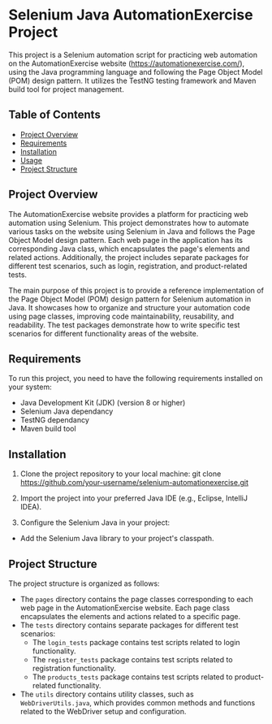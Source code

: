 # Selenium Java AutomationExercise Project

This project is a Selenium automation script for practicing web automation on the AutomationExercise website (https://automationexercise.com/), using the Java programming language and following the Page Object Model (POM) design pattern. It utilizes the TestNG testing framework and Maven build tool for project management.


## Table of Contents
- [Project Overview](#project-overview)
- [Requirements](#requirements)
- [Installation](#installation)
- [Usage](#usage)
- [Project Structure](#project-structure)


## Project Overview
The AutomationExercise website provides a platform for practicing web automation using Selenium. This project demonstrates how to automate various tasks on the website using Selenium in Java and follows the Page Object Model design pattern. Each web page in the application has its corresponding Java class, which encapsulates the page's elements and related actions. Additionally, the project includes separate packages for different test scenarios, such as login, registration, and product-related tests.

The main purpose of this project is to provide a reference implementation of the Page Object Model (POM) design pattern for Selenium automation in Java. It showcases how to organize and structure your automation code using page classes, improving code maintainability, reusability, and readability. The test packages demonstrate how to write specific test scenarios for different functionality areas of the website.

## Requirements
To run this project, you need to have the following requirements installed on your system:
- Java Development Kit (JDK) (version 8 or higher)
- Selenium Java dependancy
- TestNG dependancy
- Maven build tool

## Installation
1. Clone the project repository to your local machine:
 git clone https://github.com/your-username/selenium-automationexercise.git
 
2. Import the project into your preferred Java IDE (e.g., Eclipse, IntelliJ IDEA).

3. Configure the Selenium Java in your project:
- Add the Selenium Java library to your project's classpath.


## Project Structure
The project structure is organized as follows:

- The `pages` directory contains the page classes corresponding to each web page in the AutomationExercise website. Each page class encapsulates the elements and actions related to a specific page.
- The `tests` directory contains separate packages for different test scenarios:
  - The `login_tests` package contains test scripts related to login functionality.
  - The `register_tests` package contains test scripts related to registration functionality.
  - The `products_tests` package contains test scripts related to product-related functionality.
- The `utils` directory contains utility classes, such as `WebDriverUtils.java`, which provides common methods and functions related to the WebDriver setup and configuration.


